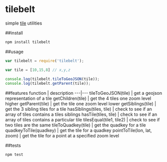 tilebelt
====

simple [tile](http://wiki.openstreetmap.org/wiki/Slippy_map_tilenames) utilities

##install
```bash
npm install tilebelt
```

##usage
```js
var tilebelt = require('tilebelt');

var tile = [10,15,8] // x,y,z

console.log(tilebelt.tileToGeoJSON(tile));
console.log(tilebelt.getParent(tile));
```

##features
function | description
---|---
tileToGeoJSON(tile) | get a geojson representation of a tile
getChildren(tile) | get the 4 tiles one zoom level higher
getParent(tile) | get the tile one zoom level lower
getSiblings(tile) | get the 3 sibling tiles for a tile
hasSiblings(tiles, tile) | check to see if an array of tiles contains a tiles siblings
hasTile(tiles, tile) | check to see if an array of tiles contains a particular tile
tilesEqual(tile1, tile2) | check to see if two tiles are the same
tileToQuadkey(tile) | get the quadkey for a tile
quadkeyToTile(quadkey) | get the tile for a quadkey
pointToTile(lon, lat, zoom) | get the tile for a point at a specified zoom level

##tests
```bash
npm test
```